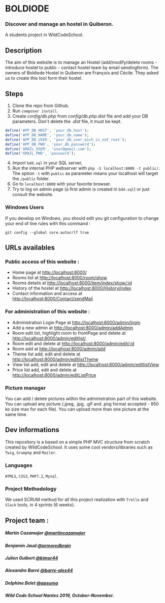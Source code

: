 # BOLDIODE
### Discover and manage an hostel in Quiberon.  
A students project in WildCodeSchool.

## Description

The aim of this website is to manage an Hostel (add/modify/delete rooms - introduce hostel to public - contact hostel team by email sendingform).
The owners of Boldiode Hostel in Quiberon are François and Cécile. They asked us to create this tool form their hostel.



## Steps

1. Clone the repo from Github.
2. Run `composer install`.
3. Create *config/db.php* from *config/db.php.dist* file and add your DB parameters. Don't delete the *.dist* file, it must be kept.
```php
define('APP_DB_HOST', 'your_db_host');
define('APP_DB_NAME', 'your_db_name');
define('APP_DB_USER', 'your_db_user_wich_is_not_root');
define('APP_DB_PWD', 'your_db_password');
define('GMAIL_USER', 'user@gmail.com'); 
define('GMAIL_PWD', 'password');
```

4. Import `bdd.sql` in your SQL server,
5. Run the internal PHP webserver with `php -S localhost:8000 -t public/`. The option `-t` with `public` as parameter means your localhost will target the `/public` folder.
6. Go to `localhost:8000` with your favorite browser.
7. Try to log on admin page (a first admin is created in `bdd.sql`) or just consult the website.

### Windows Users

If you develop on Windows, you should edit you git configuration to change your end of line rules with this command :

`git config --global core.autocrlf true`

## URLs availables

### Public access of this website :
* Home page at [http://localhost:8000/](http://localhost:8000/)
* Rooms list at [http://localhost:8000/room/show](http://localhost:8000/room/show)
* Rooms details at [http://localhost:8000/item/index/show/:id](http://localhost:8000/item/show/2)
* History of the hostel at [http://localhost:8000/History/index](http://localhost:8000/History/index)
* Contact information and access at [http://localhost:8000/Contact/sendMail](http://localhost:8000/Contact/sendMail) 

### For administration of this website :
* Administration Login Page at [http://localhost:8000/admin/login](http://localhost:8000/admin/login)
* Add a new admin at [http://localhost:8000/admin/addAdmin](http://localhost:8000/admin/addAdmin)
* Room edit list, highlight room to frontPage and delete at [http://localhost:8000/admin/editlist/](http://localhost:8000/admin/editlist/)
* Room edit and delete at [http://localhost:8000/admin/edit/:id](http://localhost:8000/admin/edit/1)
* Room add at [http://localhost:8000/admin/add](http://localhost:8000/admin/add)
* Theme list add, edit and delete at [http://localhost:8000/admin/editlistTheme](http://localhost:8000/admin/editListPrice)
* View list add, edit and delete at [http://localhost:8000/admin/editlistView](http://localhost:8000/admin/editlistView)
* Price list add, edit and delete at [http://localhost:8000/admin/editListPrice](http://localhost:8000/admin/editListPrice)

### Picture manager
You can add / delete pictures within the administration part of this website. 
You can upload any picture (.jpeg, .jpg, .gif  and .png format accepted - 950 ko size max for each file). You can upload more than one picture at the same time.

## Dev informations
This repository is a based on a simple PHP MVC structure from scratch created by WildCodeSchool.
It uses some cool vendors/libraries such as `Twig`, `Grumphp` and `Mailer`.

### Languages
 `HTML5`, `CSS3`, `PHP7.2`, `Mysql`.
 
### Project Methodology
We used SCRUM method for all this project realization with `Trello` and `Slack` tools, in 4 sprints (6 weeks).
 


## Project team : 
##### Martin Cazamajor [@martincazamajor](https://github.com/MartinCazamajor) 
##### Benjamin Jaud [@armoredbrain](https://github.com/Armoredbrain)
##### Julien Guibert [@kimor44](https://github.com/kimor44)
##### Alexandre Barré [@barre-alex44](https://github.com/barre-alex44)
##### Delphine Belet [@apsuma](https://github.com/apsuma) 
##### Wild Code School Nantes 2019, October-November. 
